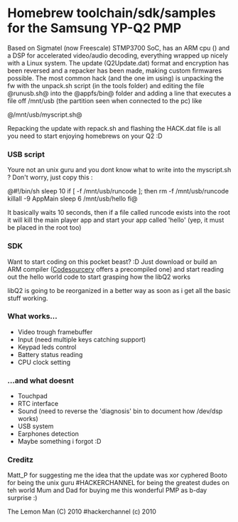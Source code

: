 Homebrew toolchain/sdk/samples for the Samsung YP-Q2 PMP
========================================================

Based on Sigmatel (now Freescale) STMP3700 SoC, has an ARM cpu ()
and a DSP for accelerated video/audio decoding, everything wrapped
up nicely with a Linux system.
The update (Q2Update.dat) format and encryption has been reversed
and a repacker has been made, making custom firmwares possible.
The most common hack (and the one im using) is unpacking the fw with
the unpack.sh script (in the tools folder) and editing the file
@runusb.sh@ into the @appfs/bin@ folder and adding a line that executes
a file off /mnt/usb (the partition seen when connected to the pc) like

@/mnt/usb/myscript.sh@

Repacking the update with repack.sh and flashing the HACK.dat file is
all you need to start enjoying homebrews on your Q2 :D

### USB script ###

Youre not an unix guru and you dont know what to write into the myscript.sh ?
Don't worry, just copy this :

@#!/bin/sh
sleep 10
if [ -f /mnt/usb/runcode ]; then
    rm -f /mnt/usb/runcode
    killall -9 AppMain
    sleep 6
    /mnt/usb/hello
fi@

It basically waits 10 seconds, then if a file called runcode exists into the
root it will kill the main player app and start your app called 'hello' (yep,
it must be placed in the root too)

### SDK ###

Want to start coding on this pocket beast? :D
Just download or build an ARM compiler ([Codesourcery][armtk] offers a
precompiled one) and start reading out the hello world code to start grasping
how the libQ2 works

libQ2 is going to be reorganized in a better way as soon as i get all the basic
stuff working.

### What works... ###

- Video trough framebuffer
- Input (need multiple keys catching support)
- Keypad leds control
- Battery status reading
- CPU clock setting

### ...and what doesnt ###

- Touchpad
- RTC interface
- Sound (need to reverse the 'diagnosis' bin to document how /dev/dsp works)
- USB system
- Earphones detection
- Maybe something i forgot :D

### Creditz ###

Matt_P for suggesting me the idea that the update was xor cyphered
Booto for being the unix guru
#HACKERCHANNEL for being the greatest dudes on teh world
Mum and Dad for buying me this wonderful PMP as b-day surprise :)


[armtk]: http://www.codesourcery.com/sgpp/lite/arm/portal/release1294

The Lemon Man   (C) 2010
#hackerchannel  (c) 2010
